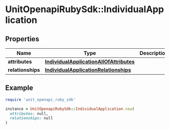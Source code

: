 # UnitOpenapiRubySdk::IndividualApplication

## Properties

| Name | Type | Description | Notes |
| ---- | ---- | ----------- | ----- |
| **attributes** | [**IndividualApplicationAllOfAttributes**](IndividualApplicationAllOfAttributes.md) |  |  |
| **relationships** | [**IndividualApplicationRelationships**](IndividualApplicationRelationships.md) |  | [optional] |

## Example

```ruby
require 'unit_openapi_ruby_sdk'

instance = UnitOpenapiRubySdk::IndividualApplication.new(
  attributes: null,
  relationships: null
)
```

